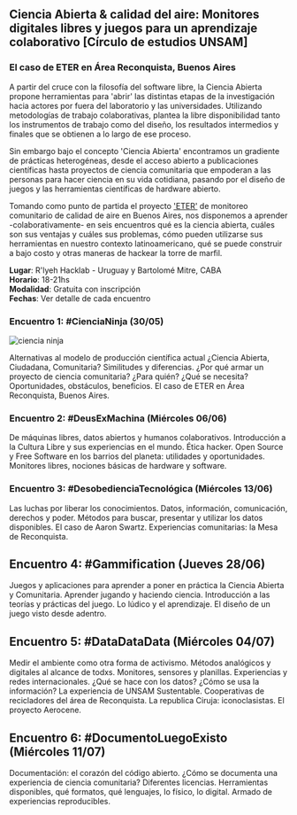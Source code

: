 ## Ciencia Abierta & calidad del aire: Monitores digitales libres y juegos para un aprendizaje colaborativo [Círculo de estudios UNSAM]
### El caso de ETER en Área Reconquista, Buenos Aires 

A partir del cruce con la filosofía del software libre, la Ciencia Abierta propone herramientas para 'abrir' las distintas etapas de la investigación hacia actores por fuera del laboratorio y las universidades. Utilizando metodologías de trabajo colaborativas, plantea la libre disponibilidad tanto los instrumentos de trabajo como del diseño, los resultados intermedios y finales que se obtienen a lo largo de ese proceso. 

Sin embargo bajo el concepto 'Ciencia Abierta' encontramos un gradiente de prácticas heterogéneas, desde el acceso abierto a publicaciones científicas hasta proyectos de ciencia comunitaria que empoderan a las personas para hacer ciencia en su vida cotidiana, pasando por el diseño de juegos y las herramientas científicas de hardware abierto.

Tomando como punto de partida el proyecto ['ETER'](https://etermonitor.net) de monitoreo comunitario de calidad de aire en Buenos Aires, nos disponemos a aprender -colaborativamente- en seis encuentros qué es la ciencia abierta, cuáles son sus ventajas y cuáles sus problemas, cómo pueden utilizarse sus herramientas en nuestro contexto latinoamericano, qué se puede construir a bajo costo y otras maneras de hackear la torre de marfil. 

**Lugar**: R'lyeh Hacklab - Uruguay y Bartolomé Mitre, CABA    
**Horario**: 18-21hs    
**Modalidad**: Gratuita con inscripción    
**Fechas**: Ver detalle de cada encuentro

### Encuentro 1: #CienciaNinja (30/05)

![ciencia ninja](https://github.com/rlyehlab/eter-workshop/blob/master/Session1/flyerconmail.png)

Alternativas al modelo de producción científica actual ¿Ciencia Abierta, Ciudadana, Comunitaria? Similitudes y diferencias. ¿Por qué armar un proyecto de ciencia comunitaria? ¿Para quién? ¿Qué se necesita? Oportunidades, obstáculos, beneficios. El caso de ETER en Área Reconquista, Buenos Aires.

### Encuentro 2: #DeusExMachina (Miércoles 06/06)
De máquinas libres, datos abiertos y humanos colaborativos. Introducción a la Cultura Libre y sus experiencias en el mundo. Ética hacker. Open Source y Free Software en los barrios del planeta: utilidades y oportunidades. Monitores libres, nociones básicas de hardware y software. 

### Encuentro 3: #DesobedienciaTecnológica (Miércoles 13/06)
Las luchas por liberar los conocimientos. Datos, información, comunicación, derechos y poder. Métodos para buscar, presentar y utilizar los datos disponibles. El caso de Aaron Swartz. Experiencias comunitarias: la Mesa de Reconquista. 

## Encuentro 4: #Gammification (Jueves 28/06)
Juegos y aplicaciones para aprender a poner en práctica la Ciencia Abierta y Comunitaria. Aprender jugando y haciendo ciencia. Introducción a las teorías y prácticas del juego. Lo lúdico y el aprendizaje. El diseño de un juego visto desde adentro. 

## Encuentro 5: #DataDataData (Miércoles 04/07)
Medir el ambiente como otra forma de activismo. Métodos analógicos y digitales al alcance de todxs. Monitores, sensores y planillas. Experiencias y redes internacionales. ¿Qué se hace con los datos? ¿Cómo se usa la información? La experiencia de UNSAM Sustentable. Cooperativas de recicladores del área de Reconquista. La republica Ciruja: iconoclasistas. El proyecto Aerocene.

## Encuentro 6: #DocumentoLuegoExisto (Miércoles 11/07)
Documentación: el corazón del código abierto. ¿Cómo se documenta una experiencia de ciencia comunitaria? Diferentes licencias. Herramientas disponibles, qué formatos, qué lenguajes, lo físico, lo digital. Armado de experiencias reproducibles. 
